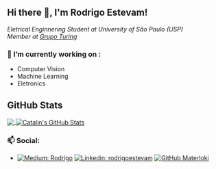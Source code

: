 ## Hi there 👋, I'm Rodrigo Estevam!


<p><em>Eletrical Enginnering  Student at University of São Paulo (USP)</br>Member at <a href="https://sitegrupoturing.netlify.app/">Grupo Turing</a>
</em></p>

### 🔭 I’m currently working on :
- Computer Vision
- Machine Learning
- Eletronics

## GitHub Stats

<a href="https://github.com/materloki">
  <img align="center" src="https://github-readme-stats.vercel.app/api/top-langs/?username=materloki&hide=java,html&title_color=ffffff&text_color=c9cacc&icon_color=2bbc8a&bg_color=1d1f21" />
</a>
<a href="https://github.com/materloki">
  <img align="center" src="https://github-readme-stats.vercel.app/api?username=materloki&show_icons=true&line_height=27&count_private=true&title_color=ffffff&text_color=c9cacc&icon_color=2bbc8a&bg_color=1d1f21" alt="Catalin's GitHub Stats" />
</a>

### 📫 Social:
  - [![Medium: Rodrigo](https://img.shields.io/badge/Medium-12100E?style=for-the-badge&logo=medium&logoColor=white)](https://medium.com/@rodrigoestevam99)
[![Linkedin: rodrigoestevam](https://img.shields.io/badge/-LinkedIn-blue?style=flat-square&logo=Linkedin&logoColor=white&link=https://www.linkedin.com/in/rodrigo-estevam-373414147/)](https://www.linkedin.com/in/rodrigo-estevam-373414147/)
[![GitHub Materloki](https://img.shields.io/github/followers/materloki?label=follow&style=social)](https://github.com/materloki)



